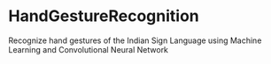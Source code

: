 # HandGestureRecognition
Recognize hand gestures of the Indian Sign Language using Machine Learning and Convolutional Neural Network

